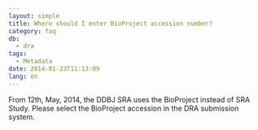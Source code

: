 ```yaml
---
layout: simple
title: Where should I enter BioProject accession number?
category: faq
db:
  - dra
tags: 
  - Metadata
date: 2014-01-23T11:13:09
lang: en
---
```




<p>From 12th, May, 2014, the DDBJ SRA uses the BioProject instead of SRA Study. Please select the BioProject accession in the DRA submission system.</p>